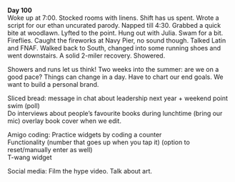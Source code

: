 **Day 100**  
Woke up at 7:00. Stocked rooms with linens. Shift has us spent. Wrote a script for our ethan uncurated parody. Napped till 4:30. Grabbed a quick bite at woodlawn. Lyfted to the point. Hung out with Julia. Swam for a bit. Fireflies. Caught the fireworks at Navy Pier, no sound though. Talked Latin and FNAF. Walked back to South, changed into some running shoes and went downstairs. A solid 2-miler recovery. Showered. 

Showers and runs let us think\! Two weeks into the summer: are we on a good pace? Things can change in a day. Have to chart our end goals. We want to build a personal brand.

Sliced bread: message in chat about leadership next year \+ weekend point swim (poll)  
Do interviews about people’s favourite books during lunchtime (bring our mic) overlay book cover when we edit.

Amigo coding: Practice widgets by coding a counter  
Functionality (number that goes up when you tap it) (option to reset/manually enter as well)  
T-wang widget

Social media: Film the hype video. Talk about art.
